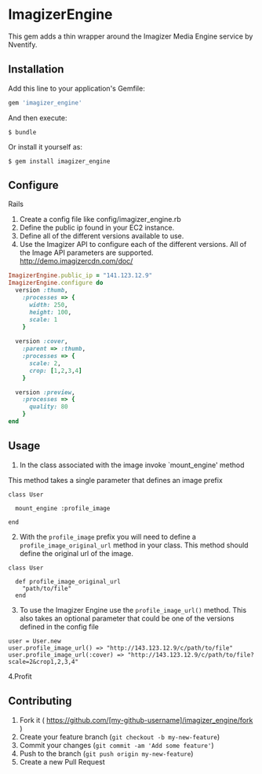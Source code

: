 # ImagizerEngine

This gem adds a thin wrapper around the Imagizer Media Engine service by Nventify. 

## Installation

Add this line to your application's Gemfile:

```ruby
gem 'imagizer_engine'
```

And then execute:

    $ bundle

Or install it yourself as:

    $ gem install imagizer_engine

## Configure

Rails

1. Create a config file like config/imagizer_engine.rb 
2. Define the public ip found in your EC2 instance.
3. Define all of the different versions available to use.
4. Use the Imagizer API to configure each of the different versions. All of the Image API parameters are supported. http://demo.imagizercdn.com/doc/
```ruby
ImagizerEngine.public_ip = "141.123.12.9"
ImagizerEngine.configure do
  version :thumb, 
    :processes => {
      width: 250,
      height: 100,
      scale: 1
    }
  
  version :cover, 
    :parent => :thumb,
    :processes => {
      scale: 2,
      crop: [1,2,3,4]
    }

  version :preview,
    :processes => {
      quality: 80
    }
end
```

## Usage

1. In the class associated with the image invoke `mount_engine' method

This method takes a single parameter that defines an image prefix

```
class User

  mount_engine :profile_image

end
```

2. With the `profile_image` prefix you will need to define a `profile_image_original_url` method in your class. This method should define the original url of the image.
```
class User

  def profile_image_original_url
    "path/to/file"
  end
```

3. To use the Imagizer Engine use the `profile_image_url()` method. This also takes an optional parameter that could be one of the versions defined in the config file

```
user = User.new
user.profile_image_url() => "http://143.123.12.9/c/path/to/file"
user.profile_image_url(:cover) => "http://143.123.12.9/c/path/to/file?scale=2&crop1,2,3,4"

```

4.Profit

## Contributing

1. Fork it ( https://github.com/[my-github-username]/imagizer_engine/fork )
2. Create your feature branch (`git checkout -b my-new-feature`)
3. Commit your changes (`git commit -am 'Add some feature'`)
4. Push to the branch (`git push origin my-new-feature`)
5. Create a new Pull Request

